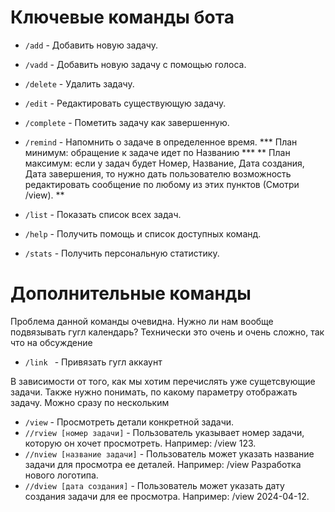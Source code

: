 # Ключевые команды бота
- `/add` - Добавить новую задачу.
- `/vadd` - Добавить новую задачу с помощью голоса. 
- `/delete` - Удалить задачу.
- `/edit` - Редактировать существующую задачу.
- `/complete` - Пометить задачу как завершенную.
- `/remind` - Напомнить о задаче в определенное время.
*** План минимум: обращение к задаче идет по Названию ***
** План максимум: если у задач будет Номер, Название, Дата создания, Дата завершения, то нужно дать пользователю возможность редактировать сообщение по любому из этих пунктов (Смотри /view). **


- `/list` - Показать список всех задач.
- `/help` - Получить помощь и список доступных команд.
- `/stats` - Получить персональную статистику.

# Дополнительные команды
Проблема данной команды очевидна. Нужно ли нам вообще подвязывать гугл календарь? Технически это очень и очень сложно, так что на обсуждение
- `/link ` - Привязать гугл аккаунт

В зависимости от того, как мы хотим перечислять уже сущетсвующие задачи. Также нужно понимать, по какому параметру отображать задачу. Можно сразу по нескольким
- `/view` - Просмотреть детали конкретной задачи.
- `//rview [номер задачи]` - Пользователь указывает номер задачи, которую он хочет просмотреть. Например: /view 123.
- `//nview [название задачи]` - Пользователь может указать название задачи для просмотра ее деталей. Например: /view Разработка нового логотипа.
- `//dview [дата создания]` - Пользователь может указать дату создания задачи для ее просмотра. Например: /view 2024-04-12.
